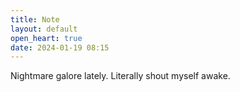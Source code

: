 ```yaml
---
title: Note
layout: default
open_heart: true
date: 2024-01-19 08:15
---
```


Nightmare galore lately. Literally shout myself awake. 
